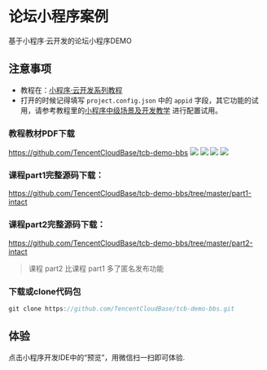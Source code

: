 # 论坛小程序案例

基于小程序·云开发的论坛小程序DEMO

## 注意事项
- 教程在：[小程序·云开发系列教程](https://github.com/TencentCloudBase/mp-book)
- 打开的时候记得填写 `project.config.json` 中的 `appid` 字段，其它功能的试用，请参考教程里的[小程序中级场景及开发教学](https://github.com/TencentCloudBase/mp-book/blob/master/medium-tutorial/%E5%B0%8F%E7%A8%8B%E5%BA%8F%E4%B8%AD%E7%BA%A7%E5%9C%BA%E6%99%AF%E5%8F%8A%E5%BC%80%E5%8F%91%E6%95%99%E5%AD%A6.md) 进行配置试用。

### 教程教材PDF下载
https://github.com/TencentCloudBase/tcb-demo-bbs
![](https://puui.qpic.cn/vupload/0/20190617_1560738622804_zvi716ahevb.png/0)
![](https://puui.qpic.cn/vupload/0/20190617_1560738936194_ob53fa4gf7.png/0)
![](https://puui.qpic.cn/vupload/0/20190617_1560739437795_a5e6p2vd5ub.png/0)
![](https://puui.qpic.cn/vupload/0/20190617_1560739646823_ul13mvajit.png/0)

### 课程part1完整源码下载：
<https://github.com/TencentCloudBase/tcb-demo-bbs/tree/master/part1-intact>

### 课程part2完整源码下载：
<https://github.com/TencentCloudBase/tcb-demo-bbs/tree/master/part2-intact>

> 课程 part2 比课程 part1 多了匿名发布功能
### 下载或clone代码包
```javascript
git clone https://github.com/TencentCloudBase/tcb-demo-bbs.git
```

## 体验
点击小程序开发IDE中的“预览”，用微信扫一扫即可体验.
